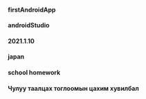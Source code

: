 #### firstAndroidApp
#### androidStudio
#### 2021.1.10
#### japan
#### school homework
#### Чулуу таалцах тоглоомын цахим хувилбал
